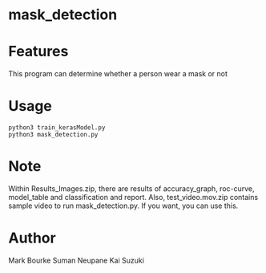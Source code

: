 # mask_detection

<!-- # DEMO -->
 

 
# Features
 
This program can determine whether a person wear a mask or not
 
<!-- # Requirement
 

 
# Installation -->

 
# Usage
 
 
```
python3 train_kerasModel.py
python3 mask_detection.py
```
 
# Note
Within Results_Images.zip, there are results of accuracy_graph, roc-curve, model_table and classification and report. Also, test_video.mov.zip contains sample video to run mask_detection.py. If you want, you can use this.
 

 
# Author
 
Mark Bourke
Suman Neupane
Kai Suzuki